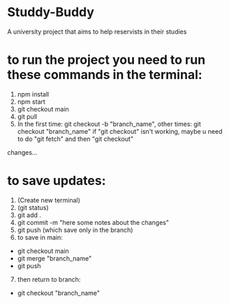 # Studdy-Buddy
A university project that aims to help reservists in their studies

# to run the project you need to run these commands in the terminal:

1. npm install
2. npm start
3. git checkout main
4. git pull
5. In the first time: git checkout -b "branch_name", other times: git checkout "branch_name"
if "git checkout" isn't working, maybe u need to do "git fetch" and then "git checkout"

changes...

# to save updates:

1. (Create new terminal)
2. (git status)
3. git add .
4. git commit -m "here some notes about the changes"
5. git push (which save only in the branch)
6. to save in main: 

- git checkout main
- git merge "branch_name"
- git push

7. then return to branch:
- git checkout "branch_name"